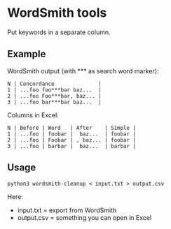 WordSmith tools
===============

Put keywords in a separate column.


Example
-------

WordSmith output (with *** as search word marker):

    N | Concordance              |
    1 | ...foo foo***bar baz...  |
    2 | ...foo Foo***bar, baz... |
    3 | ...foo bar***bar baz...  |

Columns in Excel:

    N | Before | Word   | After    | Simple |
    1 | ...foo | foobar |  baz...  | foobar |
    2 | ...foo | Foobar | , baz... | foobar |
    3 | ...foo | barbar |  baz...  | barbar |


Usage
-----

    python3 wordsmith-cleanup < input.txt > output.csv

Here:

- input.txt = export from WordSmith
- output.csv = something you can open in Excel
